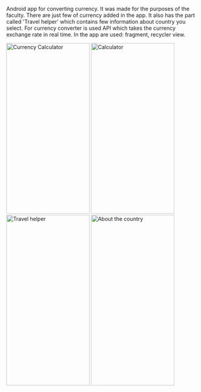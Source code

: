 Android app for converting currency. It was made for the purposes of the faculty. There are just few of currency added in the app. It also has the part called 'Travel helper'
which contains few information about country you select. For currency converter is used API which takes the currency exchange rate in real time. In the app are used: fragment, recycler view.
<p float="left">
  <img src="https://user-images.githubusercontent.com/62598112/131262977-8a2972e8-e60a-4c5e-b8d7-d764fa4deb2c.jpg" alt="Currency Calculator" width="220" height="450">
  <img src="https://user-images.githubusercontent.com/62598112/131262979-654acac7-8069-4941-9c0f-66b8173f0122.jpg" alt="Calculator" width="220" height="450">
  <img src="https://user-images.githubusercontent.com/62598112/131262981-618e1776-bee2-4d14-910d-5287bc253b09.jpg" alt="Travel helper" width="220" height="450">
  <img src="https://user-images.githubusercontent.com/62598112/131262983-9a7e0199-9039-4170-bd94-c48534d98bb2.jpg" alt="About the country" width="220" height="450">
</p>

